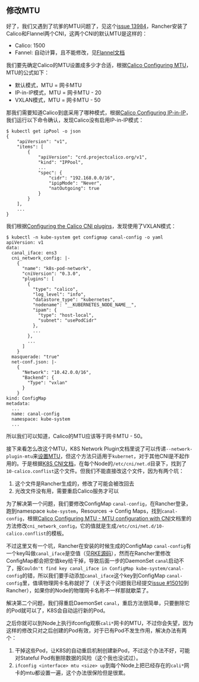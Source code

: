 ## 修改MTU

好了，我们又遇到了坑爹的MTU问题了，见这个[issue 13984][issue-13984]，Rancher安装了Calico和Flannel两个CNI，这两个CNI的默认MTU是这样的：

* Calico: 1500
* Fannel: 自动计算，且不能修改，见[Flannel文档][flannel-mtu]

我们要先确定Calico的MTU设置成多少才合适，根据[Calico Configuring MTU][calico-mtu]，MTU的公式如下：

* 默认模式，MTU = 网卡MTU
* IP-in-IP模式，MTU = 网卡MTU - 20
* VXLAN模式，MTU = 网卡MTU - 50

那我们需要知道Calico到底采用了哪种模式，根据[Calico Configuring IP-in-IP][calico-ip-in-ip]，我们运行以下命令确认，发现Calico没有启用IP-in-IP模式：

```
$ kubectl get ipPool -o json
{
    "apiVersion": "v1",
    "items": [
        {
            "apiVersion": "crd.projectcalico.org/v1",
            "kind": "IPPool",
            ...
            "spec": {
                "cidr": "192.168.0.0/16",
                "ipipMode": "Never",
                "natOutgoing": true
            }
        }
    ],
    ...
}
```

我们根据[Configuring the Calico CNI plugins][calico-cni]，发现使用了VXLAN模式：

```
$ kubectl -n kube-system get configmap canal-config -o yaml
apiVersion: v1
data:
  canal_iface: ens3
  cni_network_config: |-
    {
      "name": "k8s-pod-network",
      "cniVersion": "0.3.0",
      "plugins": [
        {
          "type": "calico",
          "log_level": "info",
          "datastore_type": "kubernetes",
          "nodename": "__KUBERNETES_NODE_NAME__",
          "ipam": {
            "type": "host-local",
            "subnet": "usePodCidr"
          },
          ...
        },
        ...
      ]
    }
  masquerade: "true"
  net-conf.json: |-
    {
      "Network": "10.42.0.0/16",
      "Backend": {
        "Type": "vxlan"
      }
    }
kind: ConfigMap
metadata:
  ...
  name: canal-config
  namespace: kube-system
  ...
```

所以我们可以知道，Calico的MTU应该等于网卡MTU - 50。

接下来看怎么改这个MTU，K8S Network Plugin文档里说了可以传递`--network-plugin-mtu`来[设置MTU][k8s-mtu]，但这个方法只适用于`kubernet`，对于其他CNI是不起作用的。于是根据[K8S CNI文档][k8s-cni]，在每个Node的`/etc/cni/net.d`目录下，找到了`10-calico.conflist`这个文件。但我们不能直接改这个文件，因为有两个坑：

1. 这个文件是Rancher生成的，修改了可能会被改回去
1. 光改文件没有用，需要重启Calico服务才可以

为了解决第一个问题，我们要修改ConfigMap `canal-config`，在Rancher登录，跑到namespace `kube-system`，Resources -> Config Maps，找到`canal-config`，根据[Calico Configuring MTU - MTU configuration with CNI][calico-mtu-cni]文档里的方法修改`cni_network_config`，它的值就是生成`/etc/cni/net.d/10-calico.conflist`的模板。

不过这里又有一个坑，Rancher在安装的时候生成的ConfigMap `canal-config`有一个key叫做`canal_iface`是空值（见[RKE源码][rke-canal-template]），然而在Rancher里修改ConfigMap都会把空值key给干掉，导致后面一步的DaemonSet `canal`启动不了，报`Couldn't find key canal_iface in ConfigMap kube-system/canal-config`的错，所以我们要手动添加`canal_iface`这个key到ConfigMap `canal-config`里，值填物理网卡名称就好了（关于这个问题我已经提交[issue #15010][issue-15010]到Rancher），如果你的Node的物理网卡名称不一样那就歇菜了。

解决第二个问题，我们得重启DaemonSet `canal`，重启方法很简单，只要删除它的Pod就可以了，K8S会自动运行新的Pod。

之后你就可以到Node上执行ifconfig观察`cali*`网卡的MTU，不过你会失望，因为这样的修改只对之后创建的Pod有效，对于已有Pod不发生作用，解决办法有两个：

1. 干掉这些Pod，让K8S的自动重启机制创建新Pod，不过这个办法不好，可能对Stateful Pod有删除数据的风险（这个我也没试过）。
1. `ifconfig <interface> mtu <size> up`到每个Node上把已经存在的`cali*`网卡的mtu都设置一遍，这个办法很保险但是很累。


[flannel-mtu]: https://github.com/coreos/flannel/blob/master/Documentation/configuration.md#key-command-line-options
[k8s-cni]: https://kubernetes.io/docs/concepts/extend-kubernetes/compute-storage-net/network-plugins/#cni
[k8s-mtu]: https://kubernetes.io/docs/concepts/extend-kubernetes/compute-storage-net/network-plugins/#customizing-the-mtu-with-kubenet
[calico-mtu]: https://docs.projectcalico.org/v2.2/usage/configuration/mtu
[calico-ip-in-ip]: https://docs.projectcalico.org/v2.2/usage/configuration/ip-in-ip
[calico-cni]: https://docs.projectcalico.org/v2.0/reference/cni-plugin/configuration
[calico-mtu-cni]: https://docs.projectcalico.org/v2.2/usage/configuration/mtu#mtu-configuration-with-cni
[rke-canal-template]: https://github.com/rancher/rke/blob/master/templates/canal.go
[issue-15010]: https://github.com/rancher/rancher/issues/15010
[issue-13984]: https://github.com/rancher/rancher/issues/13984